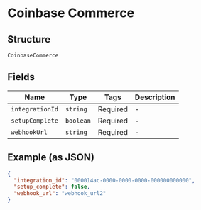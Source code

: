 
# Coinbase Commerce

## Structure

`CoinbaseCommerce`

## Fields

| Name | Type | Tags | Description |
|  --- | --- | --- | --- |
| `integrationId` | `string` | Required | - |
| `setupComplete` | `boolean` | Required | - |
| `webhookUrl` | `string` | Required | - |

## Example (as JSON)

```json
{
  "integration_id": "000014ac-0000-0000-0000-000000000000",
  "setup_complete": false,
  "webhook_url": "webhook_url2"
}
```


